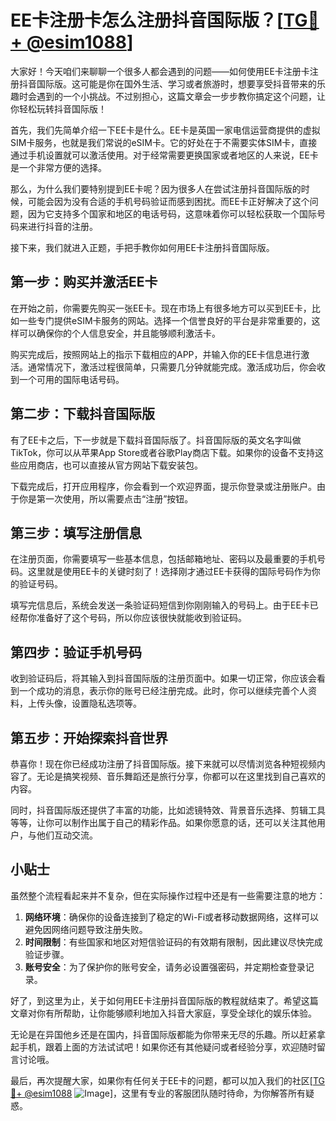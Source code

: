 # EE卡注册卡怎么注册抖音国际版？[[TG💪+ @esim1088](https://t.me/s/esim1088)]

大家好！今天咱们来聊聊一个很多人都会遇到的问题——如何使用EE卡注册卡注册抖音国际版。这可能是你在国外生活、学习或者旅游时，想要享受抖音带来的乐趣时会遇到的一个小挑战。不过别担心，这篇文章会一步步教你搞定这个问题，让你轻松玩转抖音国际版！

首先，我们先简单介绍一下EE卡是什么。EE卡是英国一家电信运营商提供的虚拟SIM卡服务，也就是我们常说的eSIM卡。它的好处在于不需要实体SIM卡，直接通过手机设置就可以激活使用。对于经常需要更换国家或者地区的人来说，EE卡是一个非常方便的选择。

那么，为什么我们要特别提到EE卡呢？因为很多人在尝试注册抖音国际版的时候，可能会因为没有合适的手机号码验证而感到困扰。而EE卡正好解决了这个问题，因为它支持多个国家和地区的电话号码，这意味着你可以轻松获取一个国际号码来进行抖音的注册。

接下来，我们就进入正题，手把手教你如何用EE卡注册抖音国际版。

## 第一步：购买并激活EE卡

在开始之前，你需要先购买一张EE卡。现在市场上有很多地方可以买到EE卡，比如一些专门提供eSIM卡服务的网站。选择一个信誉良好的平台是非常重要的，这样可以确保你的个人信息安全，并且能够顺利激活卡。

购买完成后，按照网站上的指示下载相应的APP，并输入你的EE卡信息进行激活。通常情况下，激活过程很简单，只需要几分钟就能完成。激活成功后，你会收到一个可用的国际电话号码。

## 第二步：下载抖音国际版

有了EE卡之后，下一步就是下载抖音国际版了。抖音国际版的英文名字叫做TikTok，你可以从苹果App Store或者谷歌Play商店下载。如果你的设备不支持这些应用商店，也可以直接从官方网站下载安装包。

下载完成后，打开应用程序，你会看到一个欢迎界面，提示你登录或注册账户。由于你是第一次使用，所以需要点击“注册”按钮。

## 第三步：填写注册信息

在注册页面，你需要填写一些基本信息，包括邮箱地址、密码以及最重要的手机号码。这里就是使用EE卡的关键时刻了！选择刚才通过EE卡获得的国际号码作为你的验证号码。

填写完信息后，系统会发送一条验证码短信到你刚刚输入的号码上。由于EE卡已经帮你准备好了这个号码，所以你应该很快就能收到验证码。

## 第四步：验证手机号码

收到验证码后，将其输入到抖音国际版的注册页面中。如果一切正常，你应该会看到一个成功的消息，表示你的账号已经注册完成。此时，你可以继续完善个人资料，上传头像，设置隐私选项等。

## 第五步：开始探索抖音世界

恭喜你！现在你已经成功注册了抖音国际版。接下来就可以尽情浏览各种短视频内容了。无论是搞笑视频、音乐舞蹈还是旅行分享，你都可以在这里找到自己喜欢的内容。

同时，抖音国际版还提供了丰富的功能，比如滤镜特效、背景音乐选择、剪辑工具等等，让你可以制作出属于自己的精彩作品。如果你愿意的话，还可以关注其他用户，与他们互动交流。

## 小贴士

虽然整个流程看起来并不复杂，但在实际操作过程中还是有一些需要注意的地方：

1. **网络环境**：确保你的设备连接到了稳定的Wi-Fi或者移动数据网络，这样可以避免因网络问题导致注册失败。
2. **时间限制**：有些国家和地区对短信验证码的有效期有限制，因此建议尽快完成验证步骤。
3. **账号安全**：为了保护你的账号安全，请务必设置强密码，并定期检查登录记录。

好了，到这里为止，关于如何用EE卡注册抖音国际版的教程就结束了。希望这篇文章对你有所帮助，让你能够顺利地加入抖音大家庭，享受全球化的娱乐体验。

无论是在异国他乡还是在国内，抖音国际版都能为你带来无尽的乐趣。所以赶紧拿起手机，跟着上面的方法试试吧！如果你还有其他疑问或者经验分享，欢迎随时留言讨论哦。

最后，再次提醒大家，如果你有任何关于EE卡的问题，都可以加入我们的社区[[TG💪+ @esim1088](https://t.me/s/esim1088) ![Image](https://i.postimg.cc/4NQfJmqS/Snipaste-2025-05-13-00-14-12.png)]，这里有专业的客服团队随时待命，为你解答所有疑惑。
